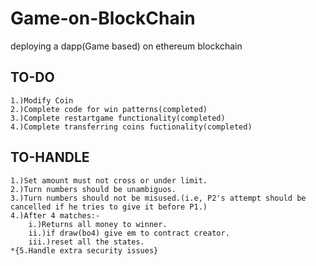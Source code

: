 # Game-on-BlockChain
deploying a dapp(Game based) on ethereum blockchain

## TO-DO

```
1.)Modify Coin
2.)Complete code for win patterns(completed)
3.)Complete restartgame functionality(completed)
4.)Complete transferring coins fuctionality(completed)
```

## TO-HANDLE

```
1.)Set amount must not cross or under limit.
2.)Turn numbers should be unambiguos.
3.)Turn numbers should not be misused.(i.e, P2's attempt should be cancelled if he tries to give it before P1.)
4.)After 4 matches:-
	i.)Returns all money to winner.
	ii.)if draw(bo4) give em to contract creator.
	iii.)reset all the states.
*{5.Handle extra security issues}
```  
